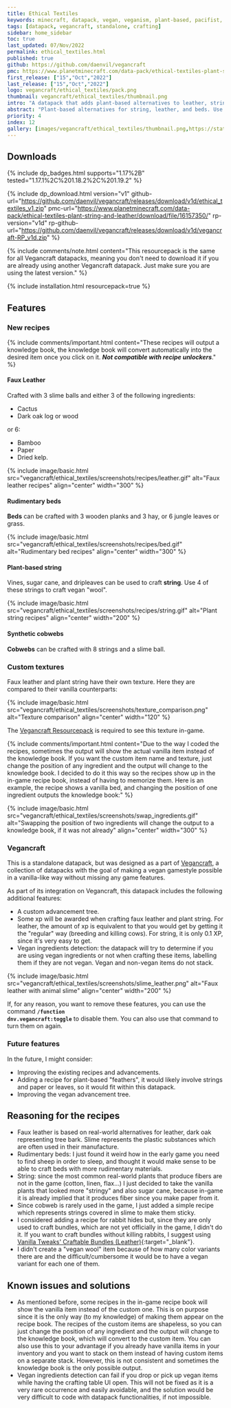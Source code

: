 ```yaml
---
title: Ethical Textiles
keywords: minecraft, datapack, vegan, veganism, plant-based, pacifist, clothes, clothing
tags: [datapack, vegancraft, standalone, crafting]
sidebar: home_sidebar
toc: true
last_updated: 07/Nov/2022
permalink: ethical_textiles.html
published: true
github: https://github.com/daenvil/vegancraft
pmc: https://www.planetminecraft.com/data-pack/ethical-textiles-plant-string-and-leather/
first_release: ["15","Oct","2022"]
last_release: ["15","Oct","2022"]
logo: vegancraft/ethical_textiles/pack.png
thumbnail: vegancraft/ethical_textiles/thumbnail.png
intro: "A datapack that adds plant-based alternatives to leather, string, and wool.<br/><br/>You will need my <a href=acacia_gum.html>Acacia Gum datapack</a> in order to have a vegan leather option (but it's not required to use this datapack)."
abstract: "Plant-based alternatives for string, leather, and beds. Use together with <i>Acacia Gum</i> to have fully vegan leather."
priority: 4
index: 12
gallery: [images/vegancraft/ethical_textiles/thumbnail.png,https://static.planetminecraft.com/files/image/minecraft/data-pack/2022/359/16162473-advancements_l.webp]
---
```


## Downloads
{% include dp_badges.html supports="1.17%2B" tested="1.17.1%2C%201.18.2%2C%201.19.2" %}

{% include dp_download.html version="v1" github-url="https://github.com/daenvil/vegancraft/releases/download/v1d/ethical_textiles_v1.zip" pmc-url="https://www.planetminecraft.com/data-pack/ethical-textiles-plant-string-and-leather/download/file/16157350/" rp-version="v1d" rp-github-url="https://github.com/daenvil/vegancraft/releases/download/v1d/vegancraft-RP_v1d.zip" %}

{% include comments/note.html content="This resourcepack is the same for all Vegancraft datapacks, meaning you don't need to download it if you are already using another Vegancraft datapack. Just make sure you are using the latest version." %}

{% include installation.html resourcepack=true %}

## Features

### New recipes

{% include comments/important.html content="These recipes will output a knowledge book, the knowledge book will convert automatically into the desired item once you click on it. ***Not compatible with recipe unlockers***." %}

#### Faux Leather

Crafted with 3 slime balls and either 3 of the following ingredients:
- Cactus
- Dark oak log or wood

or 6:
- Bamboo
- Paper
- Dried kelp.

{% include image/basic.html src="vegancraft/ethical_textiles/screenshots/recipes/leather.gif" alt="Faux leather recipes" align="center" width="300" %}

#### Rudimentary beds
**Beds** can be crafted with 3 wooden planks and 3 hay, or 6 jungle leaves or grass.

{% include image/basic.html src="vegancraft/ethical_textiles/screenshots/recipes/bed.gif" alt="Rudimentary bed recipes" align="center" width="300" %}

#### Plant-based string
Vines, sugar cane, and dripleaves can be used to craft **string**. Use 4 of these strings to craft vegan "wool".

{% include image/basic.html src="vegancraft/ethical_textiles/screenshots/recipes/string.gif" alt="Plant string recipes" align="center" width="200" %}

#### Synthetic cobwebs
**Cobwebs** can be crafted with 8 strings and a slime ball.

### Custom textures
Faux leather and plant string have their own texture. Here they are compared to their vanilla counterparts:

{% include image/basic.html src="vegancraft/ethical_textiles/screenshots/texture_comparison.png" alt="Texture comparison" align="center" width="120" %}

The [Vegancraft Resourcepack](#downloads) is required to see this texture in-game.

{% include comments/important.html content="Due to the way I coded the recipes, sometimes the output will show the actual vanilla item instead of the knowledge book. If you want the custom item name and texture, just change the position of any ingredient and the output will change to the knowledge book. I decided to do it this way so the recipes show up in the in-game recipe book, instead of having to memorize them. Here is an example, the recipe shows a vanilla bed, and changing the position of one ingredient outputs the knowledge book:" %}

{% include image/basic.html src="vegancraft/ethical_textiles/screenshots/swap_ingredients.gif" alt="Swapping the position of two ingredients will change the output to a knowledge book, if it was not already" align="center" width="300" %}

### Vegancraft

This is a standalone datapack, but was designed as a part of [Vegancraft](vegancraft.html), a collection of datapacks with the goal of making a vegan gamestyle possible in a vanilla-like way without missing any game features.

As part of its integration on Vegancraft, this datapack includes the following additional features:

- A custom advancement tree.
- Some xp will be awarded when crafting faux leather and plant string. For leather, the amount of xp is equivalent to that you would get by getting it the "regular" way (breeding and killing cows). For string, it is only 0.1 XP, since it's very easy to get.
- Vegan ingredients detection: the datapack will try to determine if you are using vegan ingredients or not when crafting these items, labelling them if they are not vegan. Vegan and non-vegan items do not stack.

{% include image/basic.html src="vegancraft/ethical_textiles/screenshots/slime_leather.png" alt="Faux leather with animal slime" align="center" width="200" %}

If, for any reason, you want to remove these features, you can use the command **<code>/function dnv.vegancraft:toggle</code>** to disable them. You can also use that command to turn them on again.

### Future features

In the future, I might consider:

- Improving the existing recipes and advancements.
- Adding a recipe for plant-based "feathers", it would likely involve strings and paper or leaves, so it would fit within this datapack.
- Improving the vegan advancement tree.

## Reasoning for the recipes

- Faux leather is based on real-world alternatives for leather, dark oak representing tree bark. Slime represents the plastic substances which are often used in their manufacture.
- Rudimentary beds: I just found it weird how in the early game you need to find sheep in order to sleep, and thought it would make sense to be able to craft beds with more rudimentary materials.
- String: since the most common real-world plants that produce fibers are not in the game (cotton, linen, flax...) I just decided to take the vanilla plants that looked more "stringy" and also sugar cane, because in-game it is already implied that it produces fiber since you make paper from it.
- Since cobweb is rarely used in the game, I just added a simple recipe which represents strings covered in slime to make them sticky.
- I considered adding a recipe for rabbit hides but, since they are only used to craft bundles, which are not yet officially in the game, I didn't do it. If you want to craft bundles without killing rabbits, I suggest using [Vanilla Tweaks' Craftable Bundles (Leather)](https://vanillatweaks.net/picker/crafting-tweaks/){:target="_blank"}.
- I didn't create a "vegan wool" item because of how many color variants there are and the difficult/cumbersome it would be to have a vegan variant for each one of them.

## Known issues and solutions
- As mentioned before, some recipes in the in-game recipe book will show the vanilla item instead of the custom one. This is on purpose since it is the only way (to my knowledge) of making them appear on the recipe book. The recipes of the custom items are shapeless, so you can just change the position of any ingredient and the output will change to the knowledge book, which will convert to the custom item. You can also use this to your advantage if you already have vanilla items in your inventory and you want to stack on them instead of having custom items on a separate stack. However, this is not consistent and sometimes the knowledge book is the only possible output.
- Vegan ingredients detection can fail if you drop or pick up vegan items while having the crafting table UI open. This will not be fixed as it is a very rare occurrence and easily avoidable, and the solution would be very difficult to code with datapack functionalities, if not impossible.

